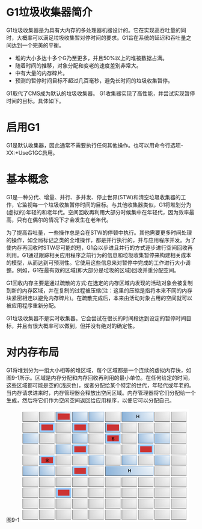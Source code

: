 
G1垃圾收集器简介
=

G1垃圾收集器是为具有大内存的多处理器机器设计的。它在实现高吞吐量的同时，大概率可以满足垃圾收集暂对停时间的要求。G1旨在系统的延迟和吞吐量之间达到一个完美的平衡。
* 堆的大小多达十多个G乃至更多，并且50%以上的堆被数据占满。
* 随着时间的推移，对象分配和变老的速度差别非常大。
* 中有大量的内存碎片。
* 预测的暂停时间目标不超过几百毫秒，避免长时间的垃圾收集暂停。

G1取代了CMS成为默认的垃圾收集器。
G1收集器实现了高性能，并尝试实现暂停时间的目标。具体如下。

启用G1
=

G1是默认收集器，因此通常不需要执行任何其他操作。也可以用命令行选项-XX:+UseG1GC启用。

基本概念
=

G1是一种分代、增量、并行、多并发、停止世界(STW)和清空垃圾收集器的工作，它监视每一个垃圾收集暂停时间的目标。与其他收集器类似，G1将堆划分为(虚拟的)年轻的和老年代。空间回收再利用大部分时候集中在年轻代，因为效率最高，只有在偶尔的情况下才会发生在老年代。
 
为了提高吞吐量，一些操作总是会在STW的停顿中执行。其他需要更多时间处理的操作，如全局标记之类的全堆操作，都是并行执行的，并与应用程序并发。为了使内存再回收时STW尽可能的短，G1会以步进且并行的方式逐步进行空间回收再利用。G1通过跟踪相关应用程序之前行为的信息和垃圾收集暂停来构建相关成本的模型，从而达到可预测性。它使用这些信息来对暂停中完成的工作进行大小调整。例如，G1在最有效的区域(即大部分是垃圾的区域)回收并重分配空间。
 
G1回收内存主要是通过疏散的方式:在选定的内存区域内发现的活动对象会被复制到新的内存区域，并在复制的过程被压缩(注：这里的压缩是指将本来不同的内存块紧密相连以避免内存碎片)。在疏散完成后，本来由活动对象占用的空间就可以被应用程序重新分配。
 
G1垃圾收集器不是实时收集器。它会尝试在很长的时间段达到设定的暂停时间目标，并且有很大概率可以做到，但并没有绝对的确定性。

对内存布局
=

G1将堆划分为一组大小相等的堆区域，每个区域都是一个连续的虚拟内存快，如图9-1所示。区域是内存分配和内存回收再利用的最小单位。在任何给定的时间，这些区域都可能是空的(浅灰色)，或者分配给某个特定的世代，年轻代或年老的。当内存请求进来时，内存管理器会释放出空闲区域。内存管理器将它们分配给一个生成，然后将它们作为空闲空间返回给应用程序，以便它可以分配自己。

图9-1
![Figure 9-1](https://github.com/Distagon50/Garbage-Collection-Tuning-Guide/blob/master/Images/jsgct_dt_004_grbg_frst_hp.png)
